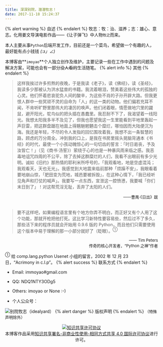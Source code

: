 ```yaml
---
title: 深深别院，潜潜牧志！
date: 2017-11-18 15:24:37
---
```

{% alert warning %}
自述
{% endalert %}
牧志：牧：治、滋养；志：雄心、意志。化用姜文导演电影作品——《让子弹飞》中人物`牧之`而来。

本人主要从事`Python`后端开发工作，目前还是一个菜鸟，希望做一个有趣的人，最好能有点小钱钱 _(:з」∠)_

本博客由**`imoyao`**个人独立创作及维护，主要记录一些在工作中遇到的问题及解决方案，可能也会有一部分~~没人看的~~生活随笔。
{% alert info %}
其他
{% endalert %}
>这样我挨过许多煎熬的夜晚，于是我读《老子》，读《佛经》，读《圣经》，我读多少那被认为洪水猛兽的书籍。我流着眼泪，赞美着这些伟大的孤独的心灵。他们怀着悲哀驼负人间的酸辛，为这些不肖的子孙开辟大路。但我更恨人群中一些冥顽不灵的自命为「人」的这一类的动物。他们偏若充耳不闻，不肯听旷野里那伟大的凄厉的唤声。他们闭着眼，情愿做地穴里的鼹鼠，避开阳光，鸵鸟似的把头插在愚蠢里。我忍耐不下了，我渴望着一线阳光。我想太阳我多半不及见了，但我也愿望我这一生里能看到平地里轰起一声巨雷，把这群盘踞在地面上得魑魅魍魉击个糜烂，哪怕因而大陆便沉为海。我还是年轻，不尽的令人发指的回忆围攻着我，我想不出一条智慧的路，顾虑的万分周全。冲到我的口上，是我在书房里摇头晃脑背通本《书经》的时代，最使一个小孩动魄惊心的一句切齿的誓言：「时日曷丧，予及汝皆亡！」（见《商书·汤誓》）萦绕于心的也是一种暴风雨来临之感。我恶毒地诅咒四周的不公平，除了去掉这群糜烂的人们，我看不出眼前有多少光明。诚如《旧约》那热情的耶利米所呼号的，「我观看地，地是空虚混沌；我观看天，天也无光」。我感觉到大地震来临前那种「烦躁不安」，我眼看着要地崩山惊，「肥田变为荒地，城邑要被拆毁」，在这种心情下，「我已经听见角声和打仗的喊声」。我要写一点东西，宣泄这一腔愤懑，我要喊「你们末日到了」！对这帮荒淫无耻，丢弃了太阳的人们。
<div align = right> <font size = 2> ——曹禺·《日出》跋 </font> </div>

<br>

>要不这样吧，如果编程语言里有个地方你弄不明白，而正好又有个人用了这个功能，那就开枪把他打死。这比学习新特性要容易些，然后过不了多久，那些活下来的程序员就会开始用 0.9.6 版的 Python，而且他们只需要使用这个版本中易于理解的那一小部分就好了（眨眼）。<sup>①</sup>
<div align = right> <font size = 2>—— Tim Peters <br> 传奇的核心开发者，“Python 之禅”作者 </font> </div>

<sup>①</sup> 给 comp.lang.python Usenet 小组的留言，2002 年 12 月 23 日，“Acrimony in c.l.p”。
{% alert success %}
联系方式
{% endalert %}
- Email: immoyao#gmail.com

- QQ: NDQ1NTY3ODg5

- Others: imoyao or None :-)

- 个人公众号：

![别院牧志（idealyard）](http://mp.weixin.qq.com/rr?timestamp=1548062678&src=3&ver=1&signature=vu*dQBpji33gsumOPp33aOY32Vw8vRp*yOZIZdo1313SJa9p-uko0-QI5LpKIqxROZvN43OQMmp-Mk6*PZnNpVX5KE*nVZMfhnQa0VbOFWo=)
{% alert danger %}
版权声明
{% endalert %}
<font size = 2>（特殊声明除外）</font>
    <center>
        <a rel="license" href="http://creativecommons.org/licenses/by-nc-sa/4.0/"><img alt="知识共享许可协议" style="border-width:0" src="https://i.creativecommons.org/l/by-nc-sa/4.0/88x31.png" /></a><br />本博客作品采用<a rel="license" href="http://creativecommons.org/licenses/by-nc-sa/4.0/">知识共享署名-非商业性使用-相同方式共享 4.0 国际许可协议</a>进行许可。
    </center>